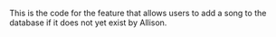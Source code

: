 This is the code for the feature that allows users to add a song to the database if it does not yet exist by Allison.

